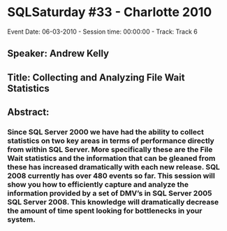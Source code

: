 # SQLSaturday #33 - Charlotte 2010
Event Date: 06-03-2010 - Session time: 00:00:00 - Track: Track 6
## Speaker: Andrew Kelly
## Title: Collecting and Analyzing File  Wait Statistics
## Abstract:
### Since SQL Server 2000 we have had the ability to collect statistics on two key areas in terms of performance directly from within SQL Server.  More specifically these are the File  Wait statistics and the information that can be gleaned from these has increased dramatically with each new release. SQL 2008 currently has over 480 events so far. This session will show you how to efficiently capture and analyze the information provided by a set of DMV’s in SQL Server 2005  SQL Server 2008. This knowledge will dramatically decrease the amount of time spent looking for bottlenecks in your system.
